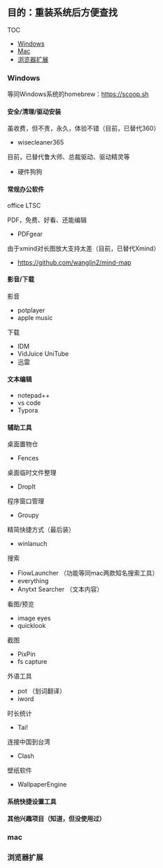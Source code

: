 ## 目的：重装系统后方便查找

TOC

* [Windows]()
* [Mac]()
* [浏览器扩展]()

### Windows

等同Windows系统的homebrew：https://scoop.sh

#### 安全/清理/驱动安装

虽收费，但不贵，永久，体验不错（目前，已替代360）

* wisecleaner365

目前，已替代鲁大师、总裁驱动、驱动精灵等

* 硬件狗狗

#### 常规办公软件

office LTSC

PDF，免费、好看、还能编辑

* PDFgear

由于xmind对长图放大支持太差（目前，已替代Xmind）

* https://github.com/wanglin2/mind-map

#### 影音/下载

影音

* potplayer
* apple music

下载

* IDM
* VidJuice UniTube
* 迅雷

#### 文本编辑

* notepad++
* vs code
* Typora

#### 辅助工具

桌面置物仓 

* Fences

桌面临时文件整理

* DropIt

程序窗口管理

* Groupy

精简快捷方式（最后装）

* winlanuch

搜索

* FlowLauncher （功能等同mac两款知名搜索工具）
* everything
* Anytxt Searcher （文本内容）

看图/预览

* image eyes
* quicklook

截图

* PixPin
* fs capture

外语工具

* pot （划词翻译）
* iword

时长统计

* Tai!

连接中国到台湾

* Clash

壁纸软件

* WallpaperEngine

#### 系统快捷设置工具

#### 其他兴趣项目（知道，但没使用过）

### mac

### 浏览器扩展


